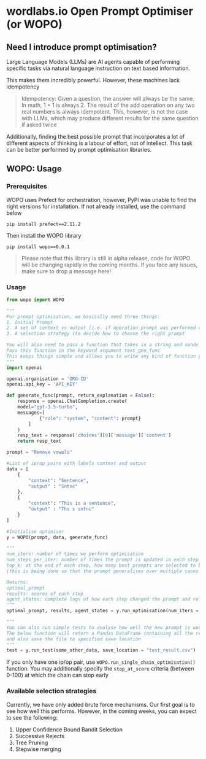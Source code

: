 # wordlabs.io Open Prompt Optimiser (or WOPO)

## Need I introduce prompt optimisation?
Large Language Models (LLMs) are AI agents capable of performing specific tasks via natural language instruction on text based information. 

This makes them incredibly powerful. However, these machines lack idempotency 

> Idempotency: Given a question, the answer will always be the same. In math, 1 + 1 is always 2.
> The result of the add operation on any two real numbers is always idempotent.
> This, however, is not the case with LLMs, which may produce different results for the same question if asked twice

Additionally, finding the best possible prompt that incorporates a lot of different aspects of thinking is a labour of effort, not of intellect. This task can be better performed by prompt optimisation libraries. 

## WOPO: Usage 
### Prerequisites
WOPO uses Prefect for orchestration, however, PyPi was unable to find the right versions for installation. 
If not already installed, use the command below
```
pip install prefect==2.11.2
```
Then install the WOPO library 
```
pip install wopo==0.0.1
```
> Please note that this library is still in alpha release, code for WOPO will be changing rapidly in the coming months.
> If you face any issues, make sure to drop a message here!

 ### Usage
```python
from wopo import WOPO

"""
For prompt optimisation, we basically need three things:
1. Initial Prompt
2. A set of context vs output (i.e. if operation prompt was performed on context, what would be the correct output>)
3. A selection strategy (to decide how to choose the right prompt

You will also need to pass a function that takes in a string and sends it to the LLM and returns the string.
Pass this function in the keyword argument text_gen_func
This keeps things simple and allows you to write any kind of function you'd like to interact with your LLM
"""
import openai 

openai.organisation = 'ORG-ID'
openai.api_key = 'API_KEY'

def generate_func(prompt, return_explanation = False):
    response = openai.ChatCompletion.create(
    model="gpt-3.5-turbo",
    messages=[
            {"role": "system", "content": prompt}
        ]
    )
    resp_text = response['choices'][0]['message']['content']
    return resp_text

prompt = "Remove vowels"

#List of ip/op pairs with labels context and output
data = [
    {
        "context": "Sentence",
        "output" : "Sntnc"
    },
    {
        "context": "This is a sentence",
        "output" : "Ths s sntnc"
    }
]

#Initialise optimiser
y = WOPO(prompt, data, generate_func)

"""
num_iters: number of times we perform optimisation
num_steps_per_iter: number of times the prompt is updated in each step
top_k: at the end of each step, how many best prompts are selected to be merged into one
(this is being done so that the prompt generalises over multiple cases instead of specialising for one)

Returns:
optimal_prompt
results: scores of each step 
agent_states: complete logs of how each step changed the prompt and related feedback
"""
optimal_prompt, results, agent_states = y.run_optimisation(num_iters = 5, num_step_per_iter = 1, top_k = 2)

"""
You can also run simple tests to analyse how well the new prompt is working
The below function will return a Pandas DataFrame containing all the relevant information,
and also save the file to specified save location 
"""
test = y.run_test(some_other_data, save_location = "test_result.csv")
 ```

If you only have one ip/op pair, use ```WOPO.run_single_chain_optimisation()``` function. You may additionally specify the ```stop_at_score``` criteria (between 0-100) at which the chain can stop early

### Available selection strategies
Currently, we have only added brute force mechanisms. Our first goal is to see how well this performs. However, in the coming weeks, you can expect to see the following:

1. Upper Confidence Bound Bandit Selection
2. Successive Rejects
3. Tree Pruning
4. Stepwise merging

